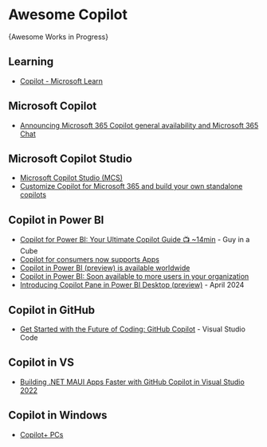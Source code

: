 # Awesome Copilot

{Awesome Works in Progress}

## Learning 
* [Copilot - Microsoft Learn](https://learn.microsoft.com/en-us/training/browse/?filter-products=copilot&products=copilot)

## Microsoft Copilot 
* [Announcing Microsoft 365 Copilot general availability and Microsoft 365 Chat](https://www.microsoft.com/en-us/microsoft-365/blog/2023/09/21/announcing-microsoft-365-copilot-general-availability-and-microsoft-365-chat/)

## Microsoft Copilot Studio
* [Microsoft Copilot Studio (MCS)](https://aka.ms/CopilotStudio)
* [Customize Copilot for Microsoft 365 and build your own standalone copilots](https://www.microsoft.com/en-us/microsoft-365/blog/2023/11/15/announcing-microsoft-copilot-studio-customize-copilot-for-microsoft-365-and-build-your-own-standalone-copilots/)

## Copilot in Power BI
* [Copilot for Power BI: Your Ultimate Copilot Guide 📺 ~14min](https://www.youtube.com/watch?v=0kE3TE34oLM) - Guy in a Cube
* [Copilot for consumers now supports Apps](https://powerbi.microsoft.com/en-us/blog/copilot-updates-march-2024/)
* [Copilot in Power BI (preview) is available worldwide](https://powerbi.microsoft.com/en-us/blog/copilot-in-power-bi-preview-is-available-worldwide/)
* [Copilot in Power BI: Soon available to more users in your organization](https://powerbi.microsoft.com/en-us/blog/copilot-in-power-bi-soon-available-to-more-users-in-your-organization/)
* [Introducing Copilot Pane in Power BI Desktop (preview)](https://powerbi.microsoft.com/en-us/blog/introducing-copilot-pane-in-power-bi-desktop-preview/) - April 2024

## Copilot in GitHub
* [Get Started with the Future of Coding: GitHub Copilot](https://www.youtube.com/watch?v=Fi3AJZZregI) - Visual Studio Code

## Copilot in VS
* [Building .NET MAUI Apps Faster with GitHub Copilot in Visual Studio 2022](https://www.youtube.com/watch?v=jt9VZqIKGzU)

## Copilot in Windows
* [Copilot+ PCs](https://blogs.microsoft.com/blog/2024/05/20/introducing-copilot-pcs/)
